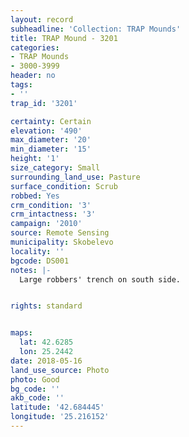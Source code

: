 ```yaml
---
layout: record
subheadline: 'Collection: TRAP Mounds'
title: TRAP Mound - 3201
categories:
- TRAP Mounds
- 3000-3999
header: no
tags:
- ''
trap_id: '3201'

certainty: Certain
elevation: '490'
max_diameter: '20'
min_diameter: '15'
height: '1'
size_category: Small
surrounding_land_use: Pasture
surface_condition: Scrub
robbed: Yes
crm_condition: '3'
crm_intactness: '3'
campaign: '2010'
source: Remote Sensing
municipality: Skobelevo
locality: ''
bgcode: DS001
notes: |-
  Large robbers' trench on south side.


rights: standard


maps:
  lat: 42.6285
  lon: 25.2442
date: 2018-05-16
land_use_source: Photo
photo: Good
bg_code: ''
akb_code: ''
latitude: '42.684445'
longitude: '25.216152'
---
```


